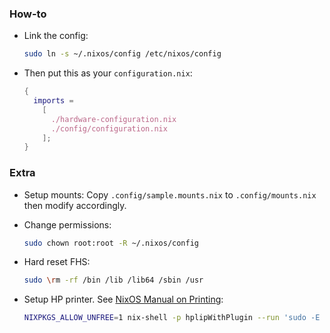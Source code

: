 ### How-to

- Link the config:

  ```sh
  sudo ln -s ~/.nixos/config /etc/nixos/config
  ```

- Then put this as your `configuration.nix`:

  ```nix
  {
    imports =
      [
        ./hardware-configuration.nix
        ./config/configuration.nix
      ];
  }
  ```

### Extra

- Setup mounts: Copy `.config/sample.mounts.nix` to `.config/mounts.nix`
  then modify accordingly.

- Change permissions:

  ```sh
  sudo chown root:root -R ~/.nixos/config
  ```

- Hard reset FHS:

  ```sh
  sudo \rm -rf /bin /lib /lib64 /sbin /usr
  ```

- Setup HP printer. See [NixOS Manual on Printing](https://nixos.wiki/wiki/Printing):

  ```sh
  NIXPKGS_ALLOW_UNFREE=1 nix-shell -p hplipWithPlugin --run 'sudo -E hp-setup'
  ```
